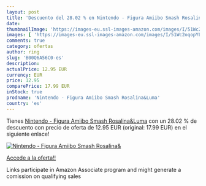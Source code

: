 ```yaml
---
layout: post
title: 'Descuento del 28.02 % en Nintendo - Figura Amiibo Smash Rosalina&'
date: 
thumbnailImage: 'https://images-eu.ssl-images-amazon.com/images/I/51Wc2oqopYL._SL200_.jpg'
images: [ 'https://images-eu.ssl-images-amazon.com/images/I/51Wc2oqopYL._SL200_.jpg' ]
comments: true
category: ofertas
author: ring
slug: 'B00Q6A56C0-es'
description:
actualPrice: 12.95 EUR
currency: EUR
price: 12.95
comparePrice: 17.99 EUR
inStock: true
prodname: 'Nintendo - Figura Amiibo Smash Rosalina&Luma'
country: 'es'
---
```


Tienes [Nintendo - Figura Amiibo Smash Rosalina&Luma](https://www.amazon.es/dp/B00Q6A56C0/?tag=tolees-21) con un 28.02 % de descuento con precio de oferta de 12.95 EUR (original: 17.99 EUR) en el siguiente enlace!

[![Nintendo - Figura Amiibo Smash Rosalina&](https://images-eu.ssl-images-amazon.com/images/I/51Wc2oqopYL._SL200_.jpg)](https://www.amazon.es/dp/B00Q6A56C0/?tag=tolees-21)

[Accede a la oferta!!](https://www.amazon.es/dp/B00Q6A56C0/?tag=tolees-21)

Links participate in Amazon Associate program and might generate a comission on qualifying sales


